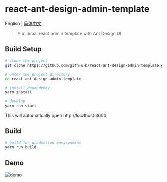 # react-ant-design-admin-template

English | [简体中文](./README-zh.md)

> A minimal react admin template with Ant Design UI

## Build Setup

```bash
# clone the project
git clone https://github.com/gith-u-b/react-ant-design-admin-template.git

# enter the project directory
cd react-ant-design-admin-template

# install dependency
yarn install

# develop
yarn run start
```

This will automatically open http://localhost:3000

## Build

```bash
# build for production environment
yarn run build
```

## Demo

![demo](https://github.com/gith-u-b/resource_share/blob/master/demo.gif)
